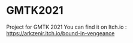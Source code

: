 # GMTK2021
Project for GMTK 2021
You can find it on Itch.io : https://arkzenir.itch.io/bound-in-vengeance
